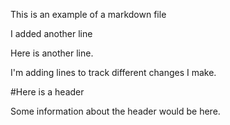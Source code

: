 This is an example of a markdown file

I added another line

Here is another line.

I'm adding lines to track different changes I make.

#Here is a header

Some information about the header would be here.